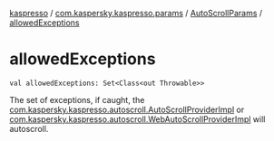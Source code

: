 [kaspresso](../../index.md) / [com.kaspersky.kaspresso.params](../index.md) / [AutoScrollParams](index.md) / [allowedExceptions](./allowed-exceptions.md)

# allowedExceptions

`val allowedExceptions: Set<Class<out Throwable>>`

The set of exceptions, if caught, the [com.kaspersky.kaspresso.autoscroll.AutoScrollProviderImpl](../../com.kaspersky.kaspresso.autoscroll/-auto-scroll-provider-impl/index.md) or
[com.kaspersky.kaspresso.autoscroll.WebAutoScrollProviderImpl](../../com.kaspersky.kaspresso.autoscroll/-web-auto-scroll-provider-impl/index.md) will autoscroll.

